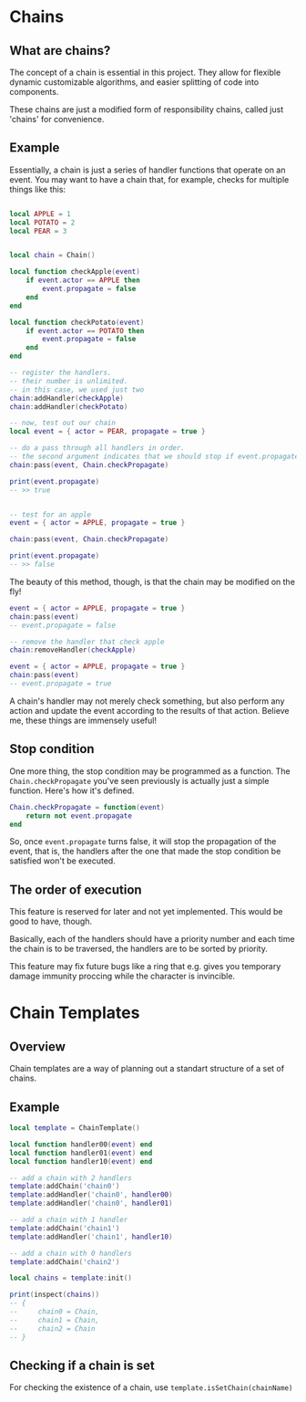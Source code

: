 # Chains

## What are chains?

The concept of a chain is essential in this project. They allow for flexible dynamic customizable algorithms, and easier splitting of code into components.

These chains are just a modified form of responsibility chains, called just 'chains' for convenience.

## Example

Essentially, a chain is just a series of handler functions that operate on an event. You may want to have a chain that, for example, checks for multiple things like this:

```lua

local APPLE = 1
local POTATO = 2
local PEAR = 3


local chain = Chain()

local function checkApple(event)
    if event.actor == APPLE then
        event.propagate = false
    end
end

local function checkPotato(event)
    if event.actor == POTATO then
        event.propagate = false
    end
end

-- register the handlers.
-- their number is unlimited.
-- in this case, we used just two
chain:addHandler(checkApple)
chain:addHandler(checkPotato)

-- now, test out our chain
local event = { actor = PEAR, propagate = true }

-- do a pass through all handlers in order.
-- the second argument indicates that we should stop if event.propagate is false
chain:pass(event, Chain.checkPropagate)

print(event.propagate)
-- >> true


-- test for an apple
event = { actor = APPLE, propagate = true }

chain:pass(event, Chain.checkPropagate)

print(event.propagate)
-- >> false
```

The beauty of this method, though, is that the chain may be modified on the fly!

```lua
event = { actor = APPLE, propagate = true }
chain:pass(event)
-- event.propagate = false

-- remove the handler that check apple
chain:removeHandler(checkApple)

event = { actor = APPLE, propagate = true }
chain:pass(event)
-- event.propagate = true
```

A chain's handler may not merely check something, but also perform any action and update the event according to the results of that action. Believe me, these things are immensely useful! 

## Stop condition

One more thing, the stop condition may be programmed as a function. The `Chain.checkPropagate` you've seen previously is actually just a simple function. Here's how it's defined.

```lua
Chain.checkPropagate = function(event)
    return not event.propagate 
end
```

So, once `event.propagate` turns false, it will stop the propagation of the event, that is, the handlers after the one that made the stop condition be satisfied won't be executed.

## The order of execution

This feature is reserved for later and not yet implemented. This would be good to have, though.

Basically, each of the handlers should have a priority number and each time the chain is to be traversed, the handlers are to be sorted by priority. 

This feature may fix future bugs like a ring that e.g. gives you temporary damage immunity proccing while the character is invincible.

# Chain Templates

## Overview

Chain templates are a way of planning out a standart structure of a set of chains. 

## Example

```lua
local template = ChainTemplate() 

local function handler00(event) end
local function handler01(event) end
local function handler10(event) end

-- add a chain with 2 handlers
template:addChain('chain0')
template:addHandler('chain0', handler00)
template:addHandler('chain0', handler01)

-- add a chain with 1 handler
template:addChain('chain1')
template:addHandler('chain1', handler10)

-- add a chain with 0 handlers
template:addChain('chain2')

local chains = template:init()

print(inspect(chains))
-- {
--     chain0 = Chain,
--     chain1 = Chain,
--     chain2 = Chain
-- }

```

## Checking if a chain is set

For checking the existence of a chain, use `template.isSetChain(chainName)`